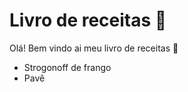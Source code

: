 # Livro de receitas :book:



Olá! Bem vindo ai meu livro de receitas :wave:

- Strogonoff de frango
- Pavê
